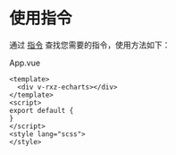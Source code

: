 # 使用指令

通过 [指令](/directives) 查找您需要的指令，使用方法如下：

App.vue

```
<template>
  <div v-rxz-echarts></div>
</template>
<script>
export default {
}
</script>
<style lang="scss">
</style>
```
